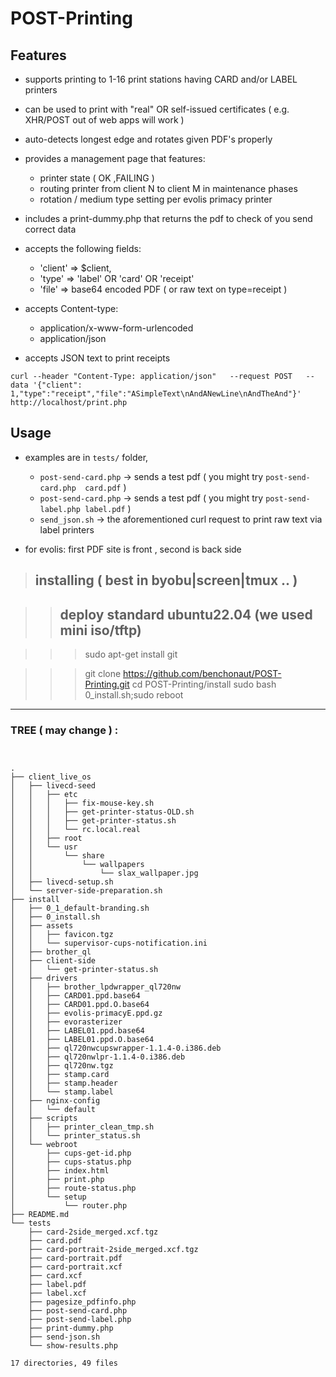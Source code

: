 # POST-Printing


## Features

* supports  printing to 1-16 print stations having CARD and/or LABEL printers
* can be used to print with "real" OR self-issued certificates ( e.g. XHR/POST out of web apps will  work )
* auto-detects longest edge and rotates given PDF's properly
* provides a management page that features:
   * printer state ( OK ,FAILING )
   * routing printer from client N to client M in maintenance phases
   * rotation / medium type setting per evolis primacy printer

* includes a print-dummy.php that returns the pdf to check of you send correct data
* accepts the following fields: 
   * 'client' => $client,
   * 'type' => 'label' OR 'card' OR 'receipt' 
   * 'file' => base64 encoded PDF ( or raw text on type=receipt )
* accepts Content-type: 
    * application/x-www-form-urlencoded 
    * application/json

* accepts JSON text to print receipts 

```
curl --header "Content-Type: application/json"   --request POST   --data '{"client": 1,"type":"receipt","file":"ASimpleText\nAndANewLine\nAndTheAnd"}'   http://localhost/print.php

```

## Usage

* examples are in `tests/` folder,

  * `post-send-card.php` -> sends a test pdf ( you might try `post-send-card.php  card.pdf` )
  * `post-send-card.php` -> sends a test pdf ( you might try `post-send-label.php label.pdf` )
  * `send_json.sh` -> the aforementioned curl request to print raw text via label printers 

* for evolis: first PDF site is front , second is back side 

> ## installing ( best in byobu|screen|tmux .. )

>>## deploy standard ubuntu22.04 (we used mini iso/tftp)

>>>sudo apt-get install git

>>>git clone https://github.com/benchonaut/POST-Printing.git
>>>cd POST-Printing/install
>>>sudo bash 0_install.sh;sudo reboot 


---

### TREE ( may change ) :

```


.
├── client_live_os
│   ├── livecd-seed
│   │   ├── etc
│   │   │   ├── fix-mouse-key.sh
│   │   │   ├── get-printer-status-OLD.sh
│   │   │   ├── get-printer-status.sh
│   │   │   └── rc.local.real
│   │   ├── root
│   │   └── usr
│   │       └── share
│   │           └── wallpapers
│   │               └── slax_wallpaper.jpg
│   ├── livecd-setup.sh
│   └── server-side-preparation.sh
├── install
│   ├── 0_1_default-branding.sh
│   ├── 0_install.sh
│   ├── assets
│   │   ├── favicon.tgz
│   │   └── supervisor-cups-notification.ini
│   ├── brother_ql
│   ├── client-side
│   │   └── get-printer-status.sh
│   ├── drivers
│   │   ├── brother_lpdwrapper_ql720nw
│   │   ├── CARD01.ppd.base64
│   │   ├── CARD01.ppd.O.base64
│   │   ├── evolis-primacyE.ppd.gz
│   │   ├── evorasterizer
│   │   ├── LABEL01.ppd.base64
│   │   ├── LABEL01.ppd.O.base64
│   │   ├── ql720nwcupswrapper-1.1.4-0.i386.deb
│   │   ├── ql720nwlpr-1.1.4-0.i386.deb
│   │   ├── ql720nw.tgz
│   │   ├── stamp.card
│   │   ├── stamp.header
│   │   └── stamp.label
│   ├── nginx-config
│   │   └── default
│   ├── scripts
│   │   ├── printer_clean_tmp.sh
│   │   └── printer_status.sh
│   └── webroot
│       ├── cups-get-id.php
│       ├── cups-status.php
│       ├── index.html
│       ├── print.php
│       ├── route-status.php
│       └── setup
│           └── router.php
├── README.md
└── tests
    ├── card-2side_merged.xcf.tgz
    ├── card.pdf
    ├── card-portrait-2side_merged.xcf.tgz
    ├── card-portrait.pdf
    ├── card-portrait.xcf
    ├── card.xcf
    ├── label.pdf
    ├── label.xcf
    ├── pagesize_pdfinfo.php
    ├── post-send-card.php
    ├── post-send-label.php
    ├── print-dummy.php
    ├── send-json.sh
    └── show-results.php

17 directories, 49 files
```
